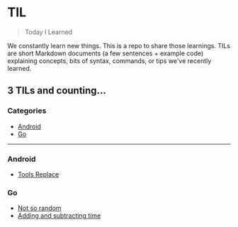 # TIL

> Today I Learned

We constantly learn new things. This is a repo to share those learnings.
TILs are short Markdown documents (a few sentences + example code) explaining
concepts, bits of syntax, commands, or tips we've recently learned.

3 TILs and counting...
---

### Categories

* [Android](#android)
* [Go](#go)

---

### Android

- [Tools Replace](android/tools-replace.md)

### Go

- [Not so random](go/not-so-random.md)
- [Adding and subtracting time](go/adding-subtracting-time.md)
